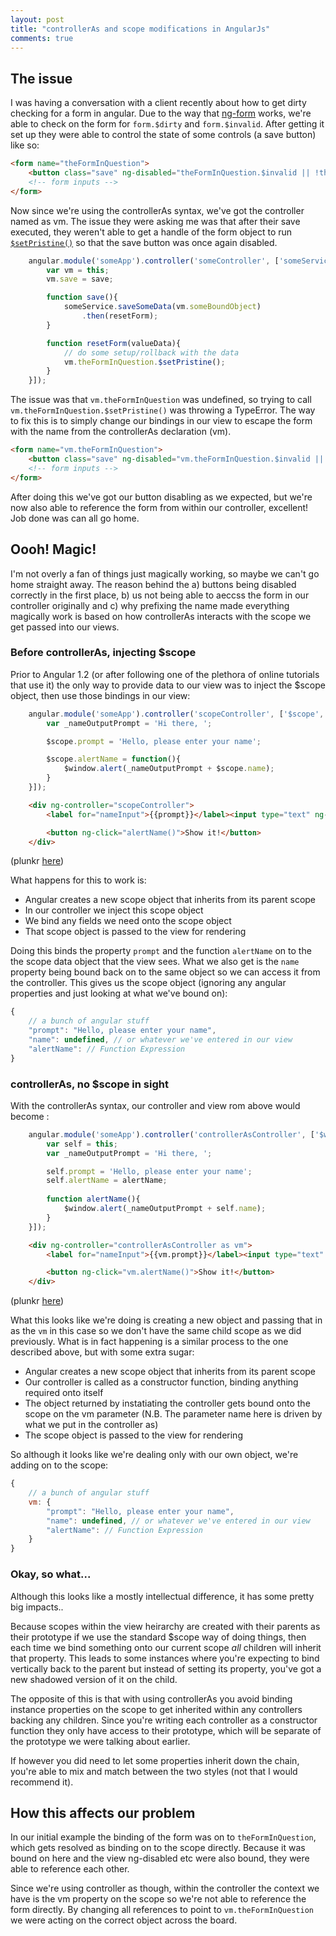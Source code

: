 ```yaml
---
layout: post
title: "controllerAs and scope modifications in AngularJs"
comments: true
---
```


## The issue

I was having a conversation with a client recently about how to get dirty checking for a form in angular. Due to the way that [ng-form](https://docs.angularjs.org/api/ng/directive/ngForm) works, we're able to check on the form for ``` form.$dirty ``` and ``` form.$invalid ```. After getting it set up they were able to control the state of some controls (a save button) like so:

``` html
<form name="theFormInQuestion">
    <button class="save" ng-disabled="theFormInQuestion.$invalid || !theFormInQuestion.$dirty" ng-click="save()">Save</button>
    <!-- form inputs -->
</form>
```

Now since we're using the controllerAs syntax, we've got the controller named as vm. The issue they were asking me was that after their save executed, they weren't able to get a handle of the form object to run [``` $setPristine() ```](https://docs.angularjs.org/api/ng/type/form.FormController#$setPristine) so that the save button was once again disabled.

``` js
    angular.module('someApp').controller('someController', ['someService',function(someService){
        var vm = this;
        vm.save = save;

        function save(){
            someService.saveSomeData(vm.someBoundObject)
                .then(resetForm);
        }

        function resetForm(valueData){
            // do some setup/rollback with the data
            vm.theFormInQuestion.$setPristine();
        }
    }]);
```

The issue was that ``` vm.theFormInQuestion ``` was undefined, so trying to call ``` vm.theFormInQuestion.$setPristine() ``` was throwing a TypeError. The way to fix this is to simply change our bindings in our view to escape the form with the name from the controllerAs declaration (vm).

``` html
<form name="vm.theFormInQuestion">
    <button class="save" ng-disabled="vm.theFormInQuestion.$invalid || !vm.theFormInQuestion.$dirty" ng-click="vm.save()">Save</button>
    <!-- form inputs -->
</form>
```
After doing this we've got our button disabling as we expected, but we're now also able to reference the form from within our controller, excellent! Job done was can all go home.

## Oooh! Magic!

I'm not overly a fan of things just magically working, so maybe we can't go home straight away. The reason behind the a) buttons being disabled correctly in the first place, b) us not being able to aeccss the form in our controller originally and c) why prefixing the name made everything magically work is based on how controllerAs interacts with the scope we get passed into our views.

### Before controllerAs, injecting $scope

Prior to Angular 1.2 (or after following one of the plethora of online tutorials that use it) the only way to provide data to our view was to inject the $scope object, then use those bindings in our view:

``` js
    angular.module('someApp').controller('scopeController', ['$scope', '$window',function($scope, $window){
        var _nameOutputPrompt = 'Hi there, ';

        $scope.prompt = 'Hello, please enter your name';

        $scope.alertName = function(){
            $window.alert(_nameOutputPrompt + $scope.name);
        }
    }]);
```

``` html
    <div ng-controller="scopeController">
        <label for="nameInput">{{prompt}}</label><input type="text" ng-model="name" />

        <button ng-click="alertName()">Show it!</button>
    </div>
```
(plunkr [here](http://plnkr.co/edit/nSkknyibKF8xJfACKamJ))

What happens for this to work is:

* Angular creates a new scope object that inherits from its parent scope
* In our controller we inject this scope object
* We bind any fields we need onto the scope object
* That scope object is passed to the view for rendering

Doing this binds the property ``` prompt ``` and the function ``` alertName ``` on to the the scope data object that the view sees. What we also get is the ``` name ``` property being bound back on to the same object so we can access it from the controller. This gives us the scope object (ignoring any angular properties and just looking at what we've bound on):

``` js
{
    // a bunch of angular stuff
    "prompt": "Hello, please enter your name",
    "name": undefined, // or whatever we've entered in our view
    "alertName": // Function Expression
}
```

### controllerAs, no $scope in sight

With the controllerAs syntax, our controller and view rom above would become :

``` js
    angular.module('someApp').controller('controllerAsController', ['$window', function($window){
        var self = this;
        var _nameOutputPrompt = 'Hi there, ';

        self.prompt = 'Hello, please enter your name';
        self.alertName = alertName;
      
        function alertName(){
            $window.alert(_nameOutputPrompt + self.name);
        }
    }]);
```

``` html
    <div ng-controller="controllerAsController as vm">
        <label for="nameInput">{{vm.prompt}}</label><input type="text" ng-model="vm.name" />

        <button ng-click="vm.alertName()">Show it!</button>
    </div>
```
(plunkr [here](http://plnkr.co/edit/CWaaCznS5LicfZKgzlzP))

What this looks like we're doing is creating a new object and passing that in as the ``` vm ``` in this case so we don't have the same child scope as we did previously. What is in fact happening is a similar process to the one described above, but with some extra sugar:

* Angular creates a new scope object that inherits from its parent scope
* Our controller is called as a constructor function, binding anything required onto itself
* The object returned by instatiating the controller gets bound onto the scope on the vm parameter (N.B. The parameter name here is driven by what we put in the controller as)
* The scope object is passed to the view for rendering

So although it looks like we're dealing only with our own object, we're adding on to the scope:

``` js
{
    // a bunch of angular stuff
    vm: {
        "prompt": "Hello, please enter your name",
        "name": undefined, // or whatever we've entered in our view
        "alertName": // Function Expression
    }
}
```

### Okay, so what...

Although this looks like a mostly intellectual difference, it has some pretty big impacts..

Because scopes within the view heirarchy are created with their parents as their prototype if we use the standard $scope way of doing things, then each time we bind something onto our current scope _all_ children will inherit that property. This leads to some instances where you're expecting to bind vertically back to the parent but instead of setting its property, you've got a new shadowed version of it on the child.

The opposite of this is that with using controllerAs you avoid binding instance properties on the scope to get inherited  within any controllers backing any children. Since you're writing each controller as a constructor function they only have access to their prototype, which will be separate of the prototype we were talking about earlier. 

If however you did need to let some properties inherit down the chain, you're able to mix and match between the two styles (not that I would recommend it).

## How this affects our problem

In our initial example the binding of the form was on to ``` theFormInQuestion ```, which gets resolved as binding on to the scope directly. Because it was bound on here and the view ng-disabled etc were also bound, they were able to reference each other.

Since we're using controller as though, within the controller the context we have is the vm property on the scope so we're not able to reference the form directly. By changing all references to point to ``` vm.theFormInQuestion ``` we were acting on the correct object across the board.